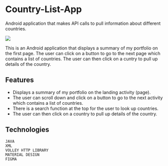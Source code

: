 # Country-List-App

Android application that makes API calls to pull information about different countries. 

<img src="https://github.com/itskar/Country-List-App/blob/master/CountryList.gif">

This is an Android application that displays a summary of my portfolio on the first page. 
The user can click on a button to go to the next page which contains a list of countries. 
The user can then click on a cuntry to pull up details of the country. 

## Features
* Displays a summary of my portfolio on the landing activity (page).
* The user can scroll down and click on a button to go to the next activity which contains a list of countries. 
* There is a search function at the top for the user to look up countries.
* The user can then click on a country to pull up details of the country. 


## Technologies
```
JAVA
XML
VOLLEY HTTP LIBRARY
MATERIAL DESIGN
FIGMA
```
